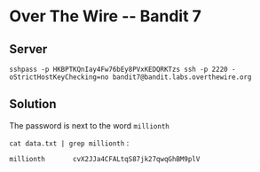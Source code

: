 # Over The Wire -- Bandit 7

## Server
```
sshpass -p HKBPTKQnIay4Fw76bEy8PVxKEDQRKTzs ssh -p 2220 -oStrictHostKeyChecking=no bandit7@bandit.labs.overthewire.org 
```

## Solution

The password is next to the word `millionth`

`cat data.txt | grep millionth` :
```
millionth       cvX2JJa4CFALtqS87jk27qwqGhBM9plV
```
